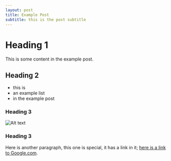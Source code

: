 ```yaml
---
layout: post
title: Example Post
subtitle: this is the post subtitle
---
```


# Heading 1

This is some content in the example post.

## Heading 2

* this is
* an example list
* in the example post

### Heading 3

![Alt text](http://www.trentu.ca/durham/sites/default/files/HR%20Certificate%20Stock%20Durham.jpg)

### Heading 3
Here is another paragraph, this one is special, it has a link in it; [here is a link to Google.com](http://www.google.com).
